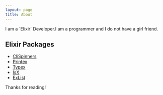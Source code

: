 ```yaml
---
layout: page
title: About
---
```


<p class="message">
I am a `Elixir` Developer.I am a programmer and I do not have a girl
friend.
</p>


## Elixir Packages

* [CliSpinners](https://github.com/blackode/elixir_cli_spinners)
* [Printex](http://github.com/blackode/printex)
* [Typex](http://github.com/blackode/typex)
* [IsX](http://github.com/blackode/is_x)
* [ExList](http://github.com/blackode/exlist)

Thanks for reading!
